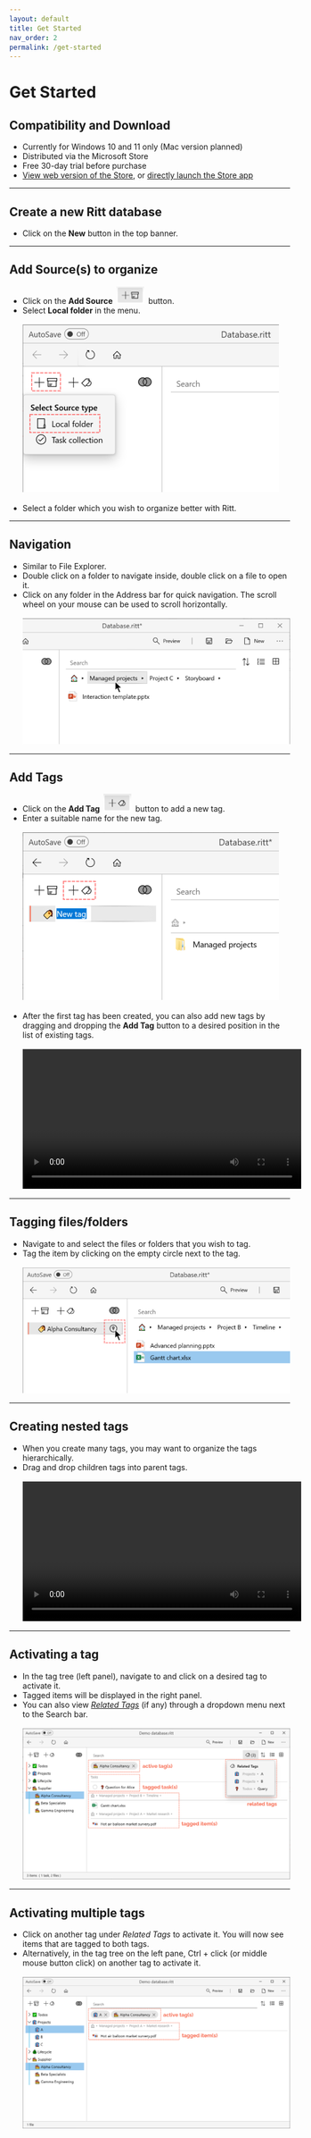 ```yaml
---
layout: default
title: Get Started
nav_order: 2
permalink: /get-started
---
```


# Get Started

## Compatibility and Download

- Currently for Windows 10 and 11 only (Mac version planned)
- Distributed via the Microsoft Store
- Free 30-day trial before purchase
- [View web version of the Store](https://www.microsoft.com/store/apps/9N020ZXP2Z1G?cid=storebadge&ocid=badge), or [directly launch the Store app](ms-windows-store://pdp/?ProductId=9N020ZXP2Z1G)

---

## Create a new Ritt database

- Click on the **New** button in the top banner.

---

## Add Source(s) to organize

- Click on the **Add Source** <img src="img/Button-Add-Source.png" alt="Add Source Button" width="50" style="padding: 0px 3px 0px 3px"/> button.
- Select **Local folder** in the menu. <br/><br/>![Add Source](/img/Add-Source.png) <br/><br/>
- Select a folder which you wish to organize better with Ritt.

---

## Navigation

- Similar to File Explorer.
- Double click on a folder to navigate inside, double click on a file to open it.
- Click on any folder in the Address bar for quick navigation. The scroll wheel on your mouse can be used to scroll horizontally.<br/><br/>![Navigation](/img/Navigation-AddressBar.png)

---

## Add Tags

- Click on the **Add Tag** <img src="img/Button-Add-Tag.png" alt="Add Tag Button" width="50" style="padding: 0px 3px 0px 3px"/> button to add a new tag.
- Enter a suitable name for the new tag. <br/><br/>![Add Tag](/img/Add-Tag.png)<br/><br/>
- After the first tag has been created, you can also add new tags by dragging and dropping the **Add Tag** button to a desired position in the list of existing tags.<br/><br/>
  <video autoplay loop width="500" controls>
    <source src="/img/MOV-Drag-Drop-New-Tag.mov" type="video/mp4">
  </video>

---

## Tagging files/folders

- Navigate to and select the files or folders that you wish to tag.
- Tag the item by clicking on the empty circle next to the tag. <br/><br/>![Tag File](/img/Tag-File.png)

---

## Creating nested tags

- When you create many tags, you may want to organize the tags hierarchically.
- Drag and drop children tags into parent tags.<br/><br/>
  <video autoplay loop width="500" controls>
    <source src="/img/MOV-Drag-Children-to-Parent-Tag.mov" type="video/mp4">
  </video>

---

## Activating a tag

- In the tag tree (left panel), navigate to and click on a desired tag to activate it.
- Tagged items will be displayed in the right panel.
- You can also view [*Related Tags*](/user-guide/tags/#related-tags) (if any) through a dropdown menu next to the Search bar.
 <br/><br/>![Activated tag](/img/Activated-tag.png)

---

## Activating multiple tags

- Click on another tag under *Related Tags* to activate it. You will now see items that are tagged to both tags.
- Alternatively, in the tag tree on the left pane, Ctrl + click (or middle mouse button click) on another tag to activate it. <br/><br/>![Activated multiple tags](/img/Activated-multiple-tags.png)


